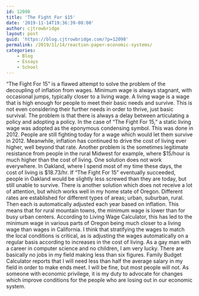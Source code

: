 ```yaml
---
id: 12098
title: 'The Fight For $15'
date: '2019-11-14T19:36:39-08:00'
author: cjtrowbridge
layout: post
guid: 'https://blog.cjtrowbridge.com/?p=12098'
permalink: /2019/11/14/reaction-paper-economic-systems/
categories:
    - Blog
    - Essays
    - School
---
```


“The Fight For 15” is a flawed attempt to solve the problem of the decoupling of inflation from wages. Minimum wage is always stagnant, with occasional jumps, typically closer to a living wage. A living wage is a wage that is high enough for people to meet their basic needs and survive. This is not even considering their further needs in order to thrive, just basic survival. The problem is that there is always a delay between articulating a policy and adopting a policy. In the case of “The Fight For 15,” a static living wage was adopted as the eponymous condensing symbol. This was done in 2012. People are still fighting today for a wage which would let them survive in 2012. Meanwhile, inflation has continued to drive the cost of living ever higher, well beyond that rate. Another problem is the sometimes legitimate resistance from people in the rural Midwest for example, where $15/hour is much higher than the cost of living. One solution does not work everywhere. In Oakland, where I spend most of my time these days, the cost of living is $18.73/hr. If “The Fight For 15” eventually succeeded, people in Oakland would be slightly less screwed than they are today, but still unable to survive. There is another solution which does not receive a lot of attention, but which works well in my home state of Oregon. Different rates are established for different types of areas; urban, suburban, rural. Then each is automatically adjusted each year based on inflation. This means that for rural mountain towns, the minimum wage is lower than for busy urban centers. According to Living Wage Calculator, this has led to the minimum wage in various parts of Oregon being much closer to a living wage than wages in California. I think that stratifying the wages to match the local conditions is critical, as is adjusting the wages automatically on a regular basis according to increases in the cost of living. As a gay man with a career in computer science and no children, I am very lucky. There are basically no jobs in my field making less than six figures. Family Budget Calculator reports that I will need less than half the average salary in my field in order to make ends meet. I will be fine, but most people will not. As someone with economic privilege, it is my duty to advocate for changes which improve conditions for the people who are losing out in our economic system.